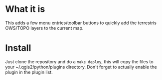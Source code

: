 # What it is

This adds a few menu entries/toolbar buttons to quickly add the
terrestris OWS/TOPO layers to the current map.

# Install

Just clone the repository and do a `make deploy`, this will copy the
files to your ~/.qgis2/python/plugins directory. Don't forget to
actually enable the plugin in the plugin list.
